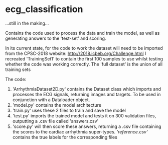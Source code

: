 # ecg_classification
...still in the making...

Contains the code used to process the data and train the model, as well as generating answers to the 'test-set' and scoring.

In its current state, for the code to work the dataset will need to be imported from the CPSC-2018 website: http://2018.icbeb.org/Challenge.html
I recreated 'TrainingSet1' to contain the first 100 samples to use whilst testing whether the code was working correctly.
The 'full dataset' is the union of all training sets

The code:
  1. 'ArrhythmiaDataset2D.py' contains the Dataset class which imports and processes the ECG signals, returning images and targets. To be used in conjunction with a       Dataloader object.
  2. 'model.py' contains the model architecture
  3. 'train.py' uses these 2 files to train and save the model
  4. 'test.py' imports the trained model and tests it on 300 validation files, outputting a .csv file called 'answers.csv'
  5. 'score.py' will then score these answers, returning a .csv file containing the scores to the cardiac arrhythmia super-types.
  *'reference.csv'* contains the true labels for the corresponding files
  
  
